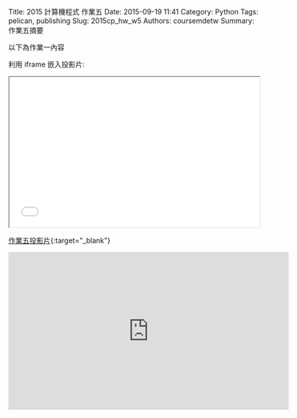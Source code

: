 Title: 2015 計算機程式 作業五
Date: 2015-09-19 11:41
Category: Python
Tags: pelican, publishing
Slug: 2015cp_hw_w5
Authors: coursemdetw
Summary: 作業五摘要

以下為作業一內容

利用 iframe 嵌入投影片:

<iframe src="40423137_cp_w5_p.html" width="500" height="300"></iframe>

[作業五投影片](40423137_cp_w5_p.html){:target="_blank"}


<iframe width="560" height="315" src="https://www.youtube.com/embed/vNoKguSdy4Y" frameborder="0" allowfullscreen></iframe>
